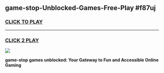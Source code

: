 
## game-stop-Unblocked-Games-Free-Play #f87uj
<h3>
<a href="https://us.freeplayer.one?title=game-stop&ref=9M">CLICK TO PLAY</a></h3>
<hr>

<h3>
<a href="https://us.freeplayer.one?title=game-stop&ref=9M">CLICK 2 PLAY</a>
  
</h3>

<a href="https://us.freeplayer.one?title=game-stop&ref=9M"><img src="https://clearcache.store/games.png"></a>


**game-stop games unblocked: Your Gateway to Fun and Accessible Online Gaming**
